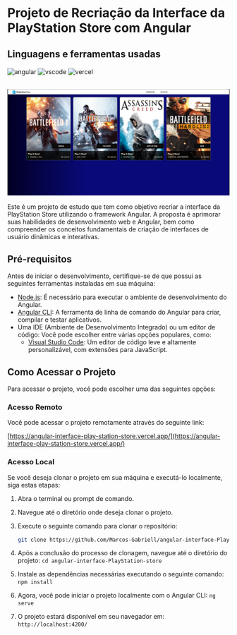 # Projeto de Recriação da Interface da PlayStation Store com Angular

## Linguagens e ferramentas  usadas
<div >
    <img align="center" alt="angular" src="https://img.shields.io/badge/Angular-DD0031?style=for-the-badge&logo=angular&logoColor=white">
    <img align="center" alt="vscode" src="https://img.shields.io/badge/Visual_Studio_Code-0078D4?style=for-the-badge&logo=visual%20studio%20code&logoColor=white">
    <img align="center" alt="vercel" src="https://img.shields.io/badge/Vercel-000000?style=for-the-badge&logo=vercel&logoColor=white">
</div><br/>


![PlayStation Store](https://github.com/Marcos-Gabriell/angular-interface-PlayStation-store/blob/main/src/assets/inter.png)

Este é um projeto de estudo que tem como objetivo recriar a interface da PlayStation Store utilizando o framework Angular. A proposta é aprimorar suas habilidades de desenvolvimento web e Angular, bem como compreender os conceitos fundamentais de criação de interfaces de usuário dinâmicas e interativas.

## Pré-requisitos

Antes de iniciar o desenvolvimento, certifique-se de que possui as seguintes ferramentas instaladas em sua máquina:

- [Node.js](https://nodejs.org/): É necessário para executar o ambiente de desenvolvimento do Angular.
- [Angular CLI](https://cli.angular.io/): A ferramenta de linha de comando do Angular para criar, compilar e testar aplicativos.
- Uma IDE (Ambiente de Desenvolvimento Integrado) ou um editor de código: Você pode escolher entre várias opções populares, como:
  - [Visual Studio Code](https://code.visualstudio.com/download): Um editor de código leve e altamente personalizável, com extensões para JavaScript.
    
## Como Acessar o Projeto

Para acessar o projeto, você pode escolher uma das seguintes opções:

### Acesso Remoto

Você pode acessar o projeto remotamente através do seguinte link:

[https://angular-interface-play-station-store.vercel.app/](https://angular-interface-play-station-store.vercel.app/)


### Acesso Local

Se você deseja clonar o projeto em sua máquina e executá-lo localmente, siga estas etapas:

1. Abra o terminal ou prompt de comando.

2. Navegue até o diretório onde deseja clonar o projeto.

3. Execute o seguinte comando para clonar o repositório:

   ```sh
   git clone https://github.com/Marcos-Gabriell/angular-interface-PlayStation-store.git
   
4. Após a conclusão do processo de clonagem, navegue até o diretório do projeto: `cd angular-interface-PlayStation-store`

5. Instale as dependências necessárias executando o seguinte comando: `npm install`

6. Agora, você pode iniciar o projeto localmente com o Angular CLI:  `ng serve`
7. O projeto estará disponível em seu navegador em: `http://localhost:4200/`
